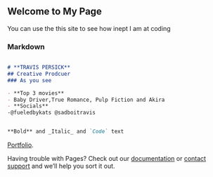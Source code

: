 ## Welcome to My Page

You can use the this site to see how inept I am at coding

### Markdown
```markdown

# **TRAVIS PERSICK**
## Creative Prodcuer
### As you see

- **Top 3 movies**
- Baby Driver,True Romance, Pulp Fiction and Akira
- **Socials**
-@fueledbykats @sadboitravis  


**Bold** and _Italic_ and `Code` text


```
[Portfolio](http://travispersick.weebly.com/).


Having trouble with Pages? Check out our [documentation](https://docs.github.com/categories/github-pages-basics/) or [contact support](https://support.github.com/contact) and we’ll help you sort it out.
